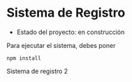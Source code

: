 <h1>Sistema de Registro</h1>

- Estado del proyecto: en construcción

Para ejecutar el sistema, debes poner 

 ```npm install ```

Sistema de registro 2 

